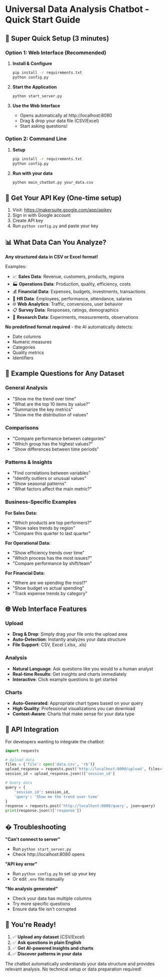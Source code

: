 # Universal Data Analysis Chatbot - Quick Start Guide

## 🚀 Super Quick Setup (3 minutes)

### Option 1: Web Interface (Recommended)

1. **Install & Configure**
   ```bash
   pip install -r requirements.txt
   python config.py
   ```

2. **Start the Application**
   ```bash
   python start_server.py
   ```

3. **Use the Web Interface**
   - Opens automatically at http://localhost:8080
   - Drag & drop your data file (CSV/Excel)
   - Start asking questions!

### Option 2: Command Line

1. **Setup**
   ```bash
   pip install -r requirements.txt
   python config.py
   ```

2. **Run with your data**
   ```bash
   python main_chatbot.py your_data.csv
   ```

## 🔑 Get Your API Key (One-time setup)

1. Visit: https://makersuite.google.com/app/apikey
2. Sign in with Google account
3. Create API key
4. Run `python config.py` and paste your key

## 📊 What Data Can You Analyze?

**Any structured data in CSV or Excel format!**

Examples:
- 📈 **Sales Data**: Revenue, customers, products, regions
- 🏭 **Operations Data**: Production, quality, efficiency, costs
- 💰 **Financial Data**: Expenses, budgets, investments, transactions
- 👥 **HR Data**: Employees, performance, attendance, salaries  
- 🌐 **Web Analytics**: Traffic, conversions, user behavior
- 📋 **Survey Data**: Responses, ratings, demographics
- 🔬 **Research Data**: Experiments, measurements, observations

**No predefined format required** - the AI automatically detects:
- Date columns
- Numeric measures
- Categories
- Quality metrics
- Identifiers

## 💬 Example Questions for Any Dataset

### General Analysis
- "Show me the trend over time"
- "What are the top 10 items by value?"
- "Summarize the key metrics"
- "Show me the distribution of values"

### Comparisons
- "Compare performance between categories"
- "Which group has the highest values?"
- "Show differences between time periods"

### Patterns & Insights
- "Find correlations between variables"
- "Identify outliers or unusual values"
- "Show seasonal patterns"
- "What factors affect the main metric?"

### Business-Specific Examples

**For Sales Data:**
- "Which products are top performers?"
- "Show sales trends by region"
- "Compare this quarter to last quarter"

**For Operational Data:**
- "Show efficiency trends over time"
- "Which process has the most issues?"
- "Compare performance by shift/team"

**For Financial Data:**
- "Where are we spending the most?"
- "Show budget vs actual spending"
- "Track expense trends by category"

## 🌐 Web Interface Features

### Upload
- **Drag & Drop**: Simply drag your file onto the upload area
- **Auto-Detection**: Instantly analyzes your data structure
- **File Support**: CSV, Excel (.xlsx, .xls)

### Analysis
- **Natural Language**: Ask questions like you would to a human analyst
- **Real-time Results**: Get insights and charts immediately
- **Interactive**: Click example questions to get started

### Charts
- **Auto-Generated**: Appropriate chart types based on your query
- **High Quality**: Professional visualizations you can download
- **Context-Aware**: Charts that make sense for your data type

## 🔧 API Integration

For developers wanting to integrate the chatbot:

```python
import requests

# Upload data
files = {'file': open('data.csv', 'rb')}
upload_response = requests.post('http://localhost:8000/upload', files=files)
session_id = upload_response.json()['session_id']

# Query data
query = {
    'session_id': session_id,
    'query': 'Show me the trend over time'
}
response = requests.post('http://localhost:8000/query', json=query)
print(response.json()['response'])
```

## � Troubleshooting

**"Can't connect to server"**
- Run `python start_server.py`
- Check http://localhost:8080 opens

**"API key error"**  
- Run `python config.py` to set up your key
- Or edit `.env` file manually

**"No analysis generated"**
- Check your data has multiple columns
- Try more specific questions
- Ensure data file isn't corrupted

## 🎉 You're Ready!

1. ✅ **Upload any dataset** (CSV/Excel)
2. ✅ **Ask questions in plain English**
3. ✅ **Get AI-powered insights and charts**
4. ✅ **Discover patterns in your data**

The chatbot automatically understands your data structure and provides relevant analysis. No technical setup or data preparation required!
